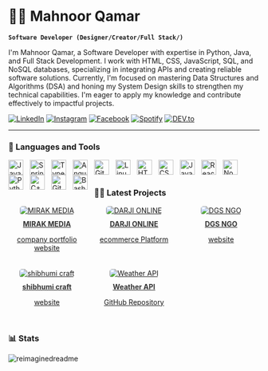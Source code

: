 # 🏄‍♀️ Mahnoor Qamar

**`Software Developer (Designer/Creator/Full Stack/)`**

I'm Mahnoor Qamar, a Software Developer with expertise in Python, Java, and Full Stack Development. I work with HTML, CSS, JavaScript, SQL, and NoSQL databases, specializing in integrating APIs and creating reliable software solutions. Currently, I'm focused on mastering Data Structures and Algorithms (DSA) and honing my System Design skills to strengthen my technical capabilities. I'm eager to apply my knowledge and contribute effectively to impactful projects.


<a href="https://www.linkedin.com/in/dhanushkamadushan/" target="_blank"><img src="https://img.shields.io/badge/LinkedIn-%230077B5.svg?&style=flat-square&logo=linkedin&logoColor=white" alt="LinkedIn"></a>
<a href="https://www.instagram.com/dhanushka_m/" target="_blank"><img src="https://img.shields.io/badge/Instagram-%23E4405F.svg?&style=flat-square&logo=instagram&logoColor=white" alt="Instagram"></a>
<a href="https://www.facebook.com/dhanushka.madushan.37" target="_blank"><img src="https://img.shields.io/badge/Facebook-%231877F2.svg?&style=flat-square&logo=facebook&logoColor=white" alt="Facebook"></a>
<a href="https://open.spotify.com/playlist/37i9dQZF1DWYfNJLV7OBMA" target="_blank"><img src="https://img.shields.io/badge/Spotify-%231ED760.svg?&style=flat-square&logo=spotify&logoColor=white" alt="Spotify"></a>
<a href="https://dev.to/dhanushkadev" target="_blank"><img src="https://img.shields.io/badge/DEV-%230A0A0A.svg?&style=flat-square&logo=DEV.to&logoColor=white" alt="DEV.to"></a>

---

### 🧰 Languages and Tools

<img align="left" alt="Java" width="30px" style="padding-right:10px;" src="https://cdn.jsdelivr.net/gh/devicons/devicon/icons/java/java-original.svg"/>
<img align="left" alt="Spring" width="30px" style="padding-right:10px;" src="https://cdn.jsdelivr.net/gh/devicons/devicon/icons/spring/spring-original.svg" />
<img align="left" alt="TypeScript" width="30px" style="padding-right:10px;" src="https://cdn.jsdelivr.net/gh/devicons/devicon/icons/typescript/typescript-plain.svg" />
<img align="left" alt="Angular" width="30px" style="padding-right:10px;" src="https://cdn.jsdelivr.net/gh/devicons/devicon/icons/angularjs/angularjs-plain.svg" />
<img align="left" alt="Git" width="30px" style="padding-right:10px;" src="https://cdn.jsdelivr.net/gh/devicons/devicon/icons/git/git-original.svg" />
<img align="left" alt="Linux" width="30px" style="padding-right:10px;" src="https://cdn.jsdelivr.net/gh/devicons/devicon/icons/linux/linux-original.svg" />
<img align="left" alt="HTML" width="30px" style="padding-right:10px;" src="https://cdn.jsdelivr.net/gh/devicons/devicon/icons/html5/html5-plain.svg" />
<img align="left" alt="CSS" width="30px" style="padding-right:10px;" src="https://cdn.jsdelivr.net/gh/devicons/devicon/icons/css3/css3-plain.svg" />
<img align="left" alt="JavaScript" width="30px" style="padding-right:10px;" src="https://cdn.jsdelivr.net/gh/devicons/devicon/icons/javascript/javascript-plain.svg" />
<img align="left" alt="React" width="30px" style="padding-right:10px;" src="https://cdn.jsdelivr.net/gh/devicons/devicon/icons/react/react-original.svg" />
<img align="left" alt="NodeJS" width="30px" style="padding-right:10px;" src="https://cdn.jsdelivr.net/gh/devicons/devicon/icons/nodejs/nodejs-original.svg" />
<img align="left" alt="Python" width="30px" style="padding-right:10px;" src="https://cdn.jsdelivr.net/gh/devicons/devicon/icons/python/python-plain.svg" />
<img align="left" alt="C++" width="30px" style="padding-right:10px;" src="https://cdn.jsdelivr.net/gh/devicons/devicon/icons/cplusplus/cplusplus-line.svg" />
<img align="left" alt="GitHub" width="30px" style="padding-right:10px;" src="https://cdn.jsdelivr.net/gh/devicons/devicon/icons/github/github-original.svg" />
<img align="left" alt="Bash" width="30px" style="padding-right:10px;" src="https://cdn.jsdelivr.net/gh/devicons/devicon/icons/bash/bash-original.svg" />
<br />

#

### 🚴‍♀️ Latest Projects

<!-- BEGIN Project-CARDS -->
<div style="display: grid; grid-template-columns: repeat(3, 1fr); gap: 20px;">
    <div style="max-width: 250px;">
        <a href="https://www.mirakmedia.com/" style="display: block; text-align: center;">
            <img src="https://media.licdn.com/dms/image/D5622AQGRM_DMJ2QfeQ/feedshare-shrink_800/0/1721390982775?e=1724284800&v=beta&t=UAsyz-B7bQU5RrjO7QgQZFpDg_ZakXRF03w7v7h-lmw" alt="MIRAK MEDIA" style="max-width: 100%; border-radius: 5px;">
            <p style="margin-top: 10px; color: #333; font-weight: bold;">MIRAK MEDIA</p>
            <p style="font-size: 14px;">company portfolio website</p>
        </a>
    </div>
    <div style="max-width: 250px;">
        <a href="https://www.darjionline.com/" style="display: block; text-align: center;">
            <img src="https://static.wixstatic.com/media/7fc756_0fa3c21db3b6411891ddd3f251db15d3~mv2.jpg/v1/fill/w_1903,h_544,al_c,q_85,usm_0.66_1.00_0.01,enc_auto/7fc756_0fa3c21db3b6411891ddd3f251db15d3~mv2.jpg" alt="DARJI ONLINE" style="max-width: 100%; border-radius: 5px;">
            <p style="margin-top: 10px; color: #333; font-weight: bold;">DARJI ONLINE</p>
            <p style="font-size: 14px;">ecommerce Platform</p>
        </a>
    </div>
    <div style="max-width: 250px;">
        <a href="https://www.dgsajmer.org.in/" style="display: block; text-align: center;">
            <img src="https://pbs.twimg.com/profile_images/1588136208823390208/WTQ869LJ_400x400.jpg" alt="DGS NGO" style="max-width: 100%; border-radius: 5px;">
            <p style="margin-top: 10px; color: #333; font-weight: bold;">DGS NGO</p>
            <p style="font-size: 14px;">website</p>
        </a>
    </div>
    <div style="max-width: 250px;">
        <a href="https://5af282-8e.myshopify.com/" style="display: block; text-align: center;">
            <img src="link_to_shibhumi_craft_image" alt="shibhumi craft" style="max-width: 100%; border-radius: 5px;">
            <p style="margin-top: 10px; color: #333; font-weight: bold;">shibhumi craft</p>
            <p style="font-size: 14px;">website</p>
        </a>
    </div>
    <div style="max-width: 250px;">
        <a href="https://github.com/mahnoorqamar/WeatherAPI" style="display: block; text-align: center;">
            <img src="link_to_weather_api_image" alt="Weather API" style="max-width: 100%; border-radius: 5px;">
            <p style="margin-top: 10px; color: #333; font-weight: bold;">Weather API</p>
            <p style="font-size: 14px;">GitHub Repository</p>
        </a>
    </div>
</div>
<!-- END Project-CARDS -->


#

### 📊 Stats

<img src="https://myreadme.vercel.app/api/embed/mahnoorqamar?panels=userstatistics,toprepositories,toplanguages,commitgraph" alt="reimaginedreadme" />


#
<!--
<details>
 <summary><h3>👨‍💻 Forrest's Coding Journey</h3></summary>
   Certainly, apart from the e-commerce websites and platform of Mirak Media, some other note-worthy projects that have extended my capabilities and made my professional journey enriching were Text-to-Speech APIs. I have developed a collaborative tool for remote teams based on technologies, including real-time communication/synchronization using WebSocket. The developed tool was for increasing productivity in support of easy group collaborations among distributed teams located in various places. Additionally, I am interested in the field of mobile application development. I have experience with projects in which I could apply React Native to develop cross-platform mobile apps. These applications were developed to provide both iOS and Android with intuitive user interfaces that give a flawless performance, suiting diverging needs and tastes. Furthermore, my experience extends to data analysis and visualization. I have built some data-driven solutions by using a few libraries such as Pandas and Matplotlib in Python. These projects are based on processing sizeable datasets, computing important insights out of the statistical analysis of this data, and presenting findings in a visually appealing manner. I thrive on increasing knowledge and experience in my career. I am a continuous learner, always updating myself in the face of rapid technological development and following best practices to write good software. I look forward to applying my expertise to forward-thinking projects that bring about positive change for the end users and all associated stakeholders.
-->
[website]: https://mirakmedia.com
[youtube]: https://youtube.com/mirakmedia

